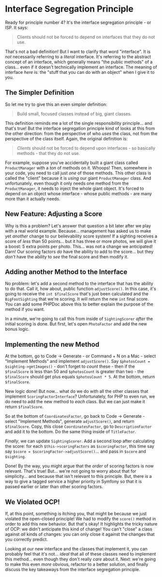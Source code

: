 # Interface Segregation Principle

Ready for principle number 4? It's the interface segregation principle - or ISP.
It says:

> Clients should not be forced to depend on interfaces that they do not use.

That's not a bad definition! But I want to clarify that word "interface". It is
*not* necessarily referring to a *literal* interface. It's referring to the abstract
concept of an interface, which generally means "the public methods" of a class...
even if it doesn't technically implement an interface. The meaning of interface
*here* is: the "stuff that you can do with an object" when I give it to you.

## The Simpler Definition

So let me try to give this an even simpler definition:

> Build small, focused classes instead of big, giant classes.

This definition reminds me a lot of the single responsibility principle... and that's
true! But the interface segregation principle kind of looks at this from the other
direction: from the perspective of who *uses* the class, not from the perspective
of the class itself. Again, the original definition is:

> *Clients* should not be forced to depend upon interfaces - so basically methods -
> that they do not use.

For example, suppose you've accidentally built a giant class called `ProductManager`
with a *ton* of methods on it. Whoops! Then, somewhere in your code, you need to
call just *one* of those methods. This other class is called the "client" because it
is *using* our giant `ProductManager` class. And unfortunately, even though it only
needs one method from the `ProductManager`, it needs to inject the whole giant object.
It's forced to depend on an object whose interface - whose public methods - are
many more than it actually needs.

## New Feature: Adjusting a Score

Why is this a problem? Let's answer that question a bit later after we play with
a real world example. Because... management has asked us to make yet *another* change
to our believability score system! If a sighting receives a score of *less*
than 50 points... but it has three or more photos, we will give it a boost: 5 extra
points per photo. This... was not a change we anticipated! Darn! Our scoring
factors *do* have the ability to add to the score... but they *don't* have the ability
to *see* the final score and then modify it.

## Adding another Method to the Interface

No problem: let's add a second method to the interface that has the ability to do
that. Call it, how about, public function `adjustScore()`. In this case, it's
going to receive the `int $finalScore` that's just been calculated and the
`BigFootSighting` that we're scoring. It will return the new `int` final score.
You can add some PHPDoc above this to better explain the purpose of the method
if you want.

In a minute, we're going to call this from inside of `SightingScorer` *after*
the initial scoring is done. But first, let's open `PhotoFactor` and add the new
bonus logic.

## Implementing the new Method

At the bottom, go to Code -> Generate - or Command + N on a Mac - select
"Implement Methods" and implement `adjustScore()`. Say
`$photosCount = $sighting->getImages()` - don't forget to *count* these - then if
the `$finalScore` is less than 50 and `$photosCount` is greater than two - the
`$finalScore` should get plus equals `$photosCount * 5`. At the bottom, return
`$finalScore`.

New logic done! But now... what do we do with all the other classes that implement
`ScoringFactorInterface`? Unfortunately, for PHP to even run, we do need to add the
new method to *each* class. But we can just make it return `$finalScore`.

So at the bottom of `CoordinatesFactor`, go back to Code -> Generate - select
"Implement Methods", generate `adjustScore()`, and return `$finalScore`. Copy, this
close `CoordinatesFactor`, go to `DescriptionFactor` and add it to the bottom.
Do the same thing inside of `TitleFactor`.

*Finally*, we can update `SightingScorer`. Add a second loop after calculating the
score: for each `$this->scoringFactors` as `$scoringFactor`, this time say
say `$score = $scoringFactor->adjustScore()`... and pass in `$score` and `$sighting`.

Done! By the way, you might argue that the *order* of scoring factors is now
relevant. That's true! But... we're not going to worry about that for simplicity...
and because that isn't relevant to this principle. But, there *is* a way to give
a tagged service a higher priority in Symfony so that it is passed earlier or later
than other scoring factors.

## We Violated OCP!

If, at this point, something is itching you, that might be because we just violated
the open-closed principle! We had to modify the `score()` method in order to add
this new behavior. But that's okay! It highlights the tricky nature of OCP: we didn't
anticipate this kind of change! You can't "close" a class against *all* kinds of
changes: you can only close it against the changes that you correctly predict.

Looking at our new interface and the classes that implement it, you can probably
feel that it's not... *ideal* that all of these classes need to implement this
method... even though they don't really *care* about it. Next: we're going to
make this even *more* obvious, refactor to a better solution, and finally discuss
the key takeaways from the interface segregation principle.
